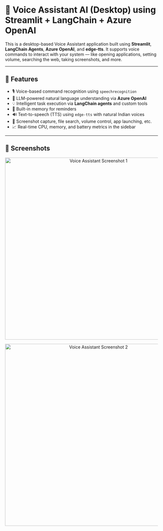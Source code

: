 # 🧠 Voice Assistant AI (Desktop) using Streamlit + LangChain + Azure OpenAI

This is a desktop-based Voice Assistant application built using **Streamlit**, **LangChain Agents**, **Azure OpenAI**, and **edge-tts**. It supports voice commands to interact with your system — like opening applications, setting volume, searching the web, taking screenshots, and more.

---

## 🔧 Features

- 🎙️ Voice-based command recognition using `speechrecognition`
- 🤖 LLM-powered natural language understanding via **Azure OpenAI**
- 💡 Intelligent task execution via **LangChain agents** and custom tools
- 🧠 Built-in memory for reminders
- 🔊 Text-to-speech (TTS) using `edge-tts` with natural Indian voices
- 📸 Screenshot capture, file search, volume control, app launching, etc.
- 📈 Real-time CPU, memory, and battery metrics in the sidebar

---

## 📸 Screenshots

<p align="center">
  <img src="https://github.com/user-attachments/assets/95e5483c-dc2a-4245-8ecd-fa5ede523ba1" alt="Voice Assistant Screenshot 1" width="600"/>
</p>

<p align="center">
  <img src="https://github.com/user-attachments/assets/5bc0fe29-c31c-4542-8b6c-bb62d7fc9c6d" alt="Voice Assistant Screenshot 2" width="600"/>
</p>



